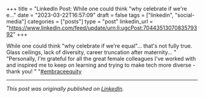 +++
title = "LinkedIn Post: While one could think "why celebrate if we're e..."
date = "2023-03-22T16:57:09"
draft = false
tags = ["linkedin", "social-media"]
categories = ["posts"]
type = "post"
linkedin_url = "https://www.linkedin.com/feed/update/urn:li:ugcPost:7044351307083579392"
+++

While one could think "why celebrate if we're equal"... that's not fully true. Glass ceilings, lack of diversity, career truncation after maternity... "
"Personally, I'm grateful for all the great female colleagues I've worked with and inspired me to keep on learning and trying to make tech more diverse - thank you! "
"[#embraceequity](https://www.linkedin.com/feed/hashtag/embraceequity)

---

*This post was originally published on [LinkedIn](https://www.linkedin.com/in/adrianmoreno/recent-activity/all/).*